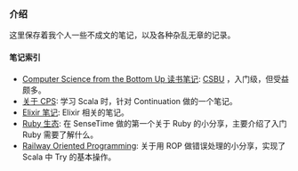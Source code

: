 ### 介绍

这里保存着我个人一些不成文的笔记，以及各种杂乱无章的记录。

#### 笔记索引

- [Computer Science from the Bottom Up 读书笔记](./csbu): [CSBU](http://www.bottomupcs.com) ，入门级，但受益颇多。
- [关于 CPS](./about-cps): 学习 Scala 时，针对 Continuation 做的一个笔记。
- [Elixir 笔记](./about-elixir):  Elixir 相关的笔记。
- [Ruby 生态](./ruby-ecosystem): 在 SenseTime 做的第一个关于 Ruby 的小分享，主要介绍了入门 Ruby 需要了解什么。
- [Railway Oriented Programming](./railway-oriented-programming): 关于用 ROP 做错误处理的小分享，实现了 Scala 中 Try 的基本操作。

